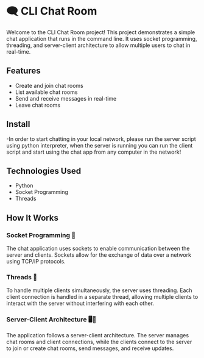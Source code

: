 # 🗨️ CLI Chat Room

Welcome to the CLI Chat Room project! This project demonstrates a simple chat application that runs in the command line. It uses socket programming, threading, and server-client architecture to allow multiple users to chat in real-time.

## Features

- Create and join chat rooms
- List available chat rooms
- Send and receive messages in real-time
- Leave chat rooms

## Install

-In order to start chatting in your local network, please run the server script using python interpreter, when the server is running you can run the client script and start using the chat app from any computer in the network!

## Technologies Used

- Python
- Socket Programming
- Threads

## How It Works

### Socket Programming 🧩

The chat application uses sockets to enable communication between the server and clients. Sockets allow for the exchange of data over a network using TCP/IP protocols.

### Threads 🧵

To handle multiple clients simultaneously, the server uses threading. Each client connection is handled in a separate thread, allowing multiple clients to interact with the server without interfering with each other.

### Server-Client Architecture 🖥️🔗

The application follows a server-client architecture. The server manages chat rooms and client connections, while the clients connect to the server to join or create chat rooms, send messages, and receive updates.
